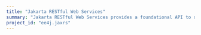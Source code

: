 ```yaml
---
title: "Jakarta RESTful Web Services"
summary: "Jakarta RESTful Web Services provides a foundational API to develop web services following the Representational State Transfer (REST) architectural pattern"
project_id: "ee4j.jaxrs"
---
```

